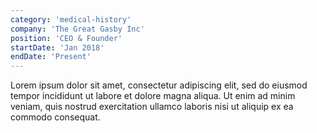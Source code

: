 ```yaml
---
category: 'medical-history'
company: 'The Great Gasby Inc'
position: 'CEO & Founder'
startDate: 'Jan 2018'
endDate: 'Present'
---
```


Lorem ipsum dolor sit amet, consectetur adipiscing elit, sed do eiusmod tempor incididunt ut labore et dolore magna aliqua. Ut enim ad minim veniam, quis nostrud exercitation ullamco laboris nisi ut aliquip ex ea commodo consequat.
